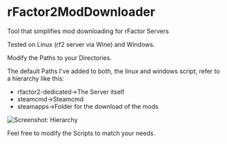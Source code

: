 # rFactor2ModDownloader
Tool that simplifies mod downloading for rFactor Servers  


Tested on Linux (rf2 server via Wine) and Windows.  

Modify the Paths to your Directories.  

The default Paths I've added to both, the linux and windows script, refer to a hierarchy like this:  

- rfactor2-dedicated->The Server itself  
- steamcmd->Steamcmd  
- steamapps->Folder for the download of the mods  

![Screenshot: Hierarchy](https://i.imgur.com/jgOwgyE.png)

Feel free to modify the Scripts to match your needs.
